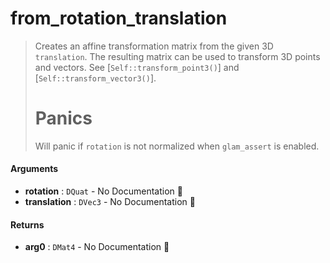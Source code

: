 # from\_rotation\_translation

>  Creates an affine transformation matrix from the given 3D `translation`.
>  The resulting matrix can be used to transform 3D points and vectors. See
>  [`Self::transform_point3()`] and [`Self::transform_vector3()`].
>  # Panics
>  Will panic if `rotation` is not normalized when `glam_assert` is enabled.

#### Arguments

- **rotation** : `DQuat` \- No Documentation 🚧
- **translation** : `DVec3` \- No Documentation 🚧

#### Returns

- **arg0** : `DMat4` \- No Documentation 🚧